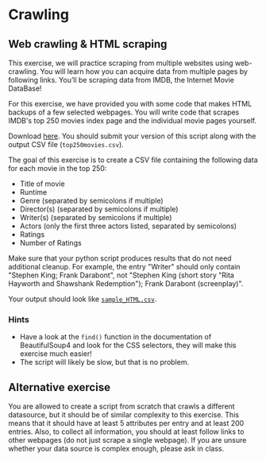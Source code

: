 # Crawling

## Web crawling & HTML scraping

This exercise, we will practice scraping from multiple websites using web-crawling. You will learn how you can acquire data from multiple pages by following links. You’ll be scraping data from IMDB, the Internet Movie DataBase!

For this exercise, we have provided you with some code that makes HTML backups of a few selected webpages. You will write code that scrapes IMDB's top 250 movies index page and the individual movie pages yourself.

Download [here](imdb-crawler.py). You should submit your version of this script along with the output CSV file (`top250movies.csv`).

The goal of this exercise is to create a CSV file containing the following data for each movie in the top 250:

* Title of movie
* Runtime
* Genre (separated by semicolons if multiple)
* Director(s) (separated by semicolons if multiple)
* Writer(s) (separated by semicolons if multiple)
* Actors (only the first three actors listed, separated by semicolons)
* Ratings
* Number of Ratings

Make sure that your python script produces results that do not need additional cleanup. For example, the entry "Writer" should only contain "Stephen King; Frank Darabont", not "Stephen King (short story "Rita Hayworth and Shawshank Redemption"); Frank Darabont (screenplay)".

Your output should look like [`sample_HTML.csv`](sample_HTML.csv).

### Hints

* Have a look at the `find()` function in the documentation of BeautifulSoup4 and look for  the CSS selectors, they will make this exercise much easier!
* The script will likely be slow, but that is no problem.

## Alternative exercise

You are allowed to create a script from scratch that crawls a different datasource, but it should be of similar complexity to this exercise. This means that it should have at least 5 attributes per entry and at least 200 entries. Also, to collect all information, you should at least follow links to other webpages (do not just scrape a single webpage). If you are unsure whether your data source is complex enough, please ask in class.
